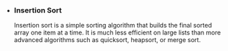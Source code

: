 <ul>
  <li><h3>Insertion Sort</h3></li>
  <p>Insertion sort is a simple sorting algorithm that builds the final sorted array one item at a time. It is much less efficient on large lists than more advanced algorithms such as quicksort, heapsort, or merge sort.</p> 
</ul>
